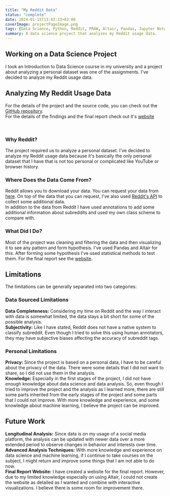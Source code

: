 ```yaml
---
title: "My Reddit Data"
status: "complete"
date: 2024-01-15T13:43:33+03:00
coverImage: projectPageImage.png
tags: [Data Science, Python, Reddit, PRAW, Altair, Pandas, Jupyter Notebook]
summary: A data science project that analyzes my Reddit usage data.
---
```


## Working on a Data Science Project

I took an Introduction to Data Science course in my university and a project about analyzing a personal dataset was one of the assignments. I've decided to analyze my Reddit usage data.

## Analyzing My Reddit Usage Data

For the details of the project and the source code, you can check out the [GitHub repository](https://github.com/firatbatar/reddit-usage-analysis).  
For the details of the findings and the final report check out it's [website](https://firatbatar.com/reddit-usage-analysis/)

<br/>

### Why Reddit?

The project required us to analyze a personal dataset. I've decided to analyze my Reddit usage data because it's basically the only personal dataset that I have that is not too personal or complicated like YouTube or browser history.

### Where Does the Data Come From?

Reddit allows you to download your data. You can request your data from [here](https://www.reddit.com/settings/data-request). On top of the data that you can request, I've also used [Reddit's API](https://www.reddit.com/dev/api/) to collect some additional data.  
In addition to the data from Reddit I have used annotations to add some additional information about subreddits and used my own class scheme to compare with.

### What Did I Do?

Most of the project was cleaning and filtering the data and then visualizing it to see any pattern and form hypothesis. I've used Pandas and Altair for this. After forming some hypothesis I've used statistical methods to test them. For the final report see the [website](https://firatbatar.com/reddit-usage-analysis/analysis/).

## Limitations

The limitations can be generally separated into two categories:

### Data Sourced Limitations

**Data Completeness:** Considering my time on Reddit and the way I interact with data is somewhat limited, the data stays a bit short for some of the possible analysis.  
**Subjectivity:** Like I have stated, Reddit does not have a native system to classify subreddit. Even though I tried to solve this using human annotators, they may have subjective biases affecting the accuracy of subreddit tags.

### Personal Limitations

**Privacy:** Since the project is based on a personal data, I have to be careful about the privacy of the data. There were some details that I did not want to share, so I did not use them in the analysis.  
**Knowledge:** Especially in the first stages of the project, I did not have enough knowledge about data science and data analysis. So, even though I tried to improve the project and the analysis as I learned more, there are still some parts inherited from the early stages of the project and some parts that I could not improve. With more knowledge and experience, and some knowledge about machine learning, I believe the project can be improved.

## Future Work

**Longitudinal Analysis:** Since data is on my usage of a social media platform, the analysis can be updated with newer data over a more extended period to observe changes in behavior and interests over time.  
**Advanced Analysis Techniques:** With more knowledge and experience on data science and machine learning, if I continue to take courses on the subject, I might return and improve some things that I am not able to do now.  
**Final Report Website:** I have created a website for the final report. However, due to my limited knowledge especially on using Altair, I could not create the website as detailed as I wanted and combine with interactive visualizations. I believe there is some room for improvement there.  

